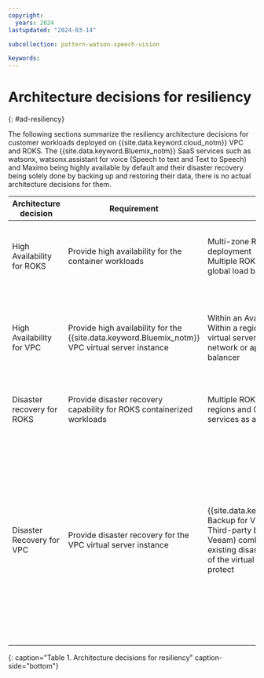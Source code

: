```yaml
---
copyright:
  years: 2024
lastupdated: "2024-03-14"

subcollection: pattern-watson-speech-vision

keywords:
---
```

# Architecture decisions for resiliency

{: #ad-resiliency}

The following sections summarize the resiliency architecture decisions for customer workloads deployed on {{site.data.keyword.cloud_notm}} VPC and ROKS. The {{site.data.keyword.Bluemix_notm}} SaaS services such as watsonx, watsonx.assistant for voice (Speech to text and Text to Speech) and Maximo being highly available by default and their disaster recovery being solely done by backing up and restoring their data, there is no actual architecture decisions for them.

| Architecture decision                                                               | Requirement                                                             | Options                                                                                                                                                                      | Decision                                                                                                                   | Rationale                                                                                                                                                                                                                               |
| ----------------------------------------------------------------------------------- | ----------------------------------------------------------------------- | ---------------------------------------------------------------------------------------------------------------------------------------------------------------------------- | -------------------------------------------------------------------------------------------------------------------------- | --------------------------------------------------------------------------------------------------------------------------------------------------------------------------------------------------------------------------------------- |
| High Availability for ROKS                                                          | Provide high availability for the container workloads                   | Multi-zone Region ROKS deployment <br> Multiple ROKS clusters behind a global load balancer                                                                              | Multi-zone Region ROKS deployment                                                                                          | Lower deployment and management complexity and smaller footprint                                                                                                                                                                        |
| High Availability for VPC                                                           | Provide high availability for the {{site.data.keyword.Bluemix_notm}} VPC virtual server instance | Within an Availability Zone (native)<br> Within a region by using duplicate virtual server instances with a network or application load balancer                         | Within an Availability Zone (native)                                                                                       | Default native high availability within an availability zone, choice will depend on the SLA requirement                                                                                                                                 |
| Disaster recovery for ROKS                                                          | Provide disaster recovery capability for ROKS containerized workloads   | Multiple ROKS clusters in different regions and Cloud Internet services as a global load balancer                                                                            | Multiple ROKS clusters in different regions with storage replication and Cloud Internet services as a global load balancer | Better performances than Cloud Object Storage                                                                                                                                                                                           |
| Disaster Recovery for VPC                                                           | Provide disaster recovery for the VPC virtual server instance           | {{site.data.keyword.Bluemix_notm}} Backup for VPC <br> Third-party backup solution (e.g.: Veeam) combined with pre-existing disaster recovery replicas of the virtual server instances to protect | {{site.data.keyword.Bluemix_notm}} Backup for VPC                                                                                                   | Native solution, does not require to keep pre-existing disaster recovery replica virtual server instances, easier to manage, allows backup and restore (via snapshots) of the complete virtual server instances (including boot volume) |
{: caption="Table 1. Architecture decisions for resiliency" caption-side="bottom"}
